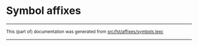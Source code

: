 
# Symbol affixes

* * *

<small>This (part of) documentation was generated from [src/fst/affixes/symbols.lexc](https://github.com/giellalt/lang-aym/blob/main/src/fst/affixes/symbols.lexc)</small>

---

